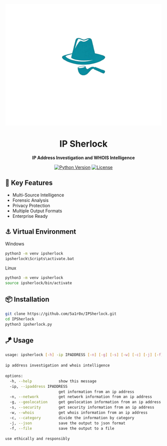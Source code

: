 <p align="center">
  <img src="IPSherlock.png" alt="IPSherlock Logo" width="600"/>
</p>

<h1 align="center">IP Sherlock</h1>

<p align="center">
  <strong>IP Address Investigation and WHOIS Intelligence</strong>
</p>

<div align="center">

[![Python Version](https://img.shields.io/badge/python-3.8%2B-blue)](https://www.python.org/)
[![License](https://img.shields.io/badge/license-Apache%202.0-green)](https://opensource.org/licenses/Apache-2.0)

</div>

## 🚀 Key Features

- Multi-Source Intelligence
- Forensic Analysis
- Privacy Protection
- Multiple Output Formats
- Enterprise Ready

## ⚓ Virtual Environment
Windows
```bash
python3 -m venv ipsherlock
ipsherlock\Scripts\activate.bat
```
Linux
```bash
python3 -m venv ipsherlock
source ipsherlock/bin/activate
```

## 📦 Installation

```bash
git clone https://github.com/5a1r0x/IPSherlock.git
cd IPSherlock
python3 ipsherlock.py
```

## 🪁 Usage

```bash
usage: ipsherlock [-h] -ip IPADDRESS [-n] [-g] [-s] [-w] [-c] [-j] [-f]

ip address investigation and whois intelligence

options:
  -h, --help            show this message
  -ip, --ipaddress IPADDRESS
                        get information from an ip address
  -n, --network         get network information from an ip address
  -g, --geolocation     get geolocation information from an ip address
  -s, --security        get security information from an ip address
  -w, --whois           get whois information from an ip address
  -c, --category        divide the information by category
  -j, --json            save the output to json format
  -f, --file            save the output to a file

use ethically and responsibly
```
